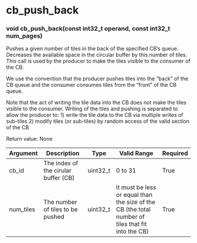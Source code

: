 # cb_push_back

### void cb_push_back(const int32_t operand, const int32_t num_pages)

Pushes a given number of tiles in the back of the specified CB’s queue. Decreases the available space in the circular buffer by this number of tiles. This call is used by the producer to make the tiles visible to the consumer of the CB.

We use the convention that the producer pushes tiles into the “back” of the CB queue and the consumer consumes tiles from the “front” of the CB queue.

Note that the act of writing the tile data into the CB does not make the tiles visible to the consumer. Writing of the tiles and pushing is separated to allow the producer to: 1) write the tile data to the CB via multiple writes of sub-tiles 2) modify tiles (or sub-tiles) by random access of the valid section of the CB

Return value: None

| Argument      | Description                          | Type      | Valid Range                                                                                       | Required       |
|---------------|--------------------------------------|-----------|---------------------------------------------------------------------------------------------------|----------------|
| cb_id         | The index of the cirular buffer (CB) | uint32_t  | 0 to 31                                                                                           | True           |
| num_tiles     | The number of tiles to be pushed     | uint32_t  | It must be less or equal than the size of the CB (the total number of tiles that fit into the CB) | True           |
